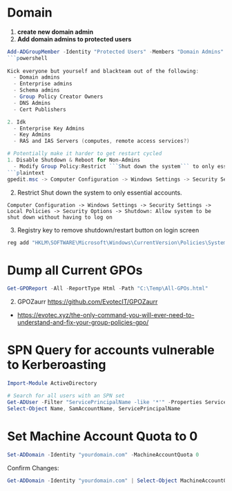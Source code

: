 # Domain
1. **create new domain admin**
2. **Add domain admins to protected users**
```powershell
Add-ADGroupMember -Identity "Protected Users" -Members "Domain Admins"
```powershell
   
Kick everyone but yourself and blackteam out of the following:
  - Domain admins
  - Enterprise admins
  - Schema admins
  - Group Policy Creator Owners
  - DNS Admins
  - Cert Publishers

2. Idk
  - Enterprise Key Admins
  - Key Admins
  - RAS and IAS Servers (computes, remote access services?)

# Potentially make it harder to get restart cycled
1. Disable Shutdown & Reboot for Non-Admins
  - Modify Group Policy:Restrict ```Shut down the system``` to only essential accounts.
```plaintext
gpedit.msc -> Computer Configuration -> Windows Settings -> Security Settings -> Local Policies -> User Rights Assignment
 ```
2. Restrict Shut down the system to only essential accounts.
```plaintext
Computer Configuration -> Windows Settings -> Security Settings -> Local Policies -> Security Options -> Shutdown: Allow system to be shut down without having to log on
```
3. Registry key to remove shutdown/restart button on login screen
```powershell
reg add "HKLM\SOFTWARE\Microsoft\Windows\CurrentVersion\Policies\System" /v ShutdownWithoutLogon /t REG_DWORD /d 0 /f
```
# Dump all Current GPOs
```powershell
Get-GPOReport -All -ReportType Html -Path "C:\Temp\All-GPOs.html"
```

2. GPOZaurr
https://github.com/EvotecIT/GPOZaurr
  - https://evotec.xyz/the-only-command-you-will-ever-need-to-understand-and-fix-your-group-policies-gpo/

# SPN Query for accounts vulnerable to Kerberoasting
```powershell
Import-Module ActiveDirectory

# Search for all users with an SPN set
Get-ADUser -Filter "ServicePrincipalName -like '*'" -Properties ServicePrincipalName | 
Select-Object Name, SamAccountName, ServicePrincipalName
```

# Set Machine Account Quota to 0
```powershell
Set-ADDomain -Identity "yourdomain.com" -MachineAccountQuota 0
```
Confirm Changes:
```powershell
Get-ADDomain -Identity "yourdomain.com" | Select-Object MachineAccountQuota
```


